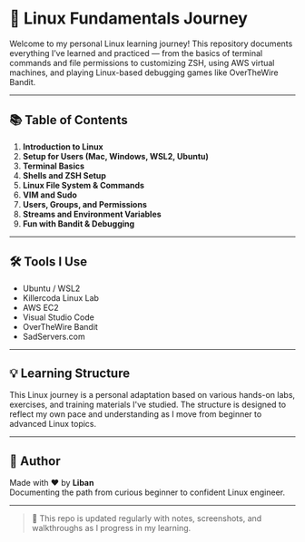 # 🐧 Linux Fundamentals Journey

Welcome to my personal Linux learning journey! This repository documents everything I’ve learned and practiced — from the basics of terminal commands and file permissions to customizing ZSH, using AWS virtual machines, and playing Linux-based debugging games like OverTheWire Bandit.

---

## 📚 Table of Contents

1. **Introduction to Linux**  
2. **Setup for Users (Mac, Windows, WSL2, Ubuntu)**  
3. **Terminal Basics**  
4. **Shells and ZSH Setup**  
5. **Linux File System & Commands**  
6. **VIM and Sudo**  
7. **Users, Groups, and Permissions**  
8. **Streams and Environment Variables**  
9. **Fun with Bandit & Debugging**

---

## 🛠️ Tools I Use

- Ubuntu / WSL2  
- Killercoda Linux Lab  
- AWS EC2  
- Visual Studio Code  
- OverTheWire Bandit  
- SadServers.com

---

## 💡 Learning Structure

This Linux journey is a personal adaptation based on various hands-on labs, exercises, and training materials I've studied. The structure is designed to reflect my own pace and understanding as I move from beginner to advanced Linux topics.

---

## 👤 Author

Made with ❤️ by **Liban**  
Documenting the path from curious beginner to confident Linux engineer.

---

> 📌 This repo is updated regularly with notes, screenshots, and walkthroughs as I progress in my learning.
